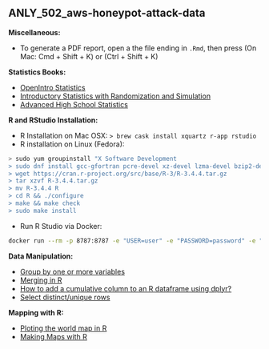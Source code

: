 
## ANLY_502_aws-honeypot-attack-data

**Miscellaneous:**

* To generate a PDF report, open a the file ending in `.Rmd`, then press (On Mac: Cmd + Shift + K) or (Ctrl + Shift + K)

**Statistics Books:**

* [OpenIntro Statistics](https://www.openintro.org/stat/textbook.php?stat_book=os)
* [Introductory Statistics with Randomization and Simulation](https://www.openintro.org/stat/textbook.php?stat_book=isrs)
* [Advanced High School Statistics](https://www.openintro.org/stat/textbook.php?stat_book=aps)

**R and RStudio Installation:**

* R Installation on Mac OSX: `> brew cask install xquartz r-app rstudio`
* R installation on Linux (Fedora):

```bash
> sudo yum groupinstall "X Software Development
> sudo dnf install gcc-gfortran pcre-devel xz-devel lzma-devel bzip2-devel readline-devel
> wget https://cran.r-project.org/src/base/R-3/R-3.4.4.tar.gz
> tar xzvf R-3.4.4.tar.gz
> mv R-3.4.4 R
> cd R && ./configure
> make && make check
> sudo make install
```

* Run R Studio via Docker:

```bash
docker run --rm -p 8787:8787 -e "USER=user" -e "PASSWORD=password" -e "ROOT=TRUE" rocker/rstudio
```

**Data Manipulation:**

* [Group by one or more variables](https://dplyr.tidyverse.org/reference/group_by.html)
* [Merging in R](https://rpubs.com/NateByers/Merging)
* [How to add a cumulative column to an R dataframe using dplyr?](https://stackoverflow.com/questions/21818427/how-to-add-a-cumulative-column-to-an-r-dataframe-using-dplyr/21818500#21818500)
* [Select distinct/unique rows](https://dplyr.tidyverse.org/reference/distinct.html)

**Mapping with R:**

* [Ploting the world map in R](https://stackoverflow.com/questions/30706124/ploting-the-world-map-in-r)
* [Making Maps with R](http://aejaffe.com/summerR_2015/modules/mapping_module.html)
